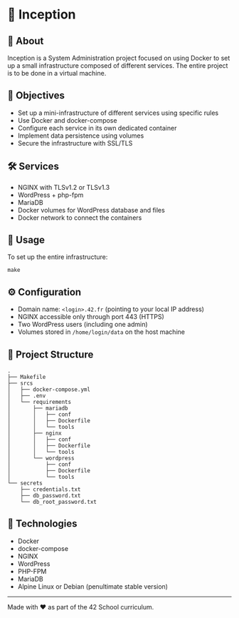 # 🐳 Inception

## 📖 About

Inception is a System Administration project focused on using Docker to set up a small infrastructure composed of different services. The entire project is to be done in a virtual machine.

## 🎯 Objectives

- Set up a mini-infrastructure of different services using specific rules
- Use Docker and docker-compose
- Configure each service in its own dedicated container
- Implement data persistence using volumes
- Secure the infrastructure with SSL/TLS

## 🛠️ Services

- NGINX with TLSv1.2 or TLSv1.3
- WordPress + php-fpm
- MariaDB
- Docker volumes for WordPress database and files
- Docker network to connect the containers

## 🚀 Usage

To set up the entire infrastructure:

```
make
```

## ⚙️ Configuration

- Domain name: `<login>.42.fr` (pointing to your local IP address)
- NGINX accessible only through port 443 (HTTPS)
- Two WordPress users (including one admin)
- Volumes stored in `/home/login/data` on the host machine

## 📁 Project Structure

```
.
├── Makefile
├── srcs
│   ├── docker-compose.yml
│   ├── .env
│   └── requirements
│       ├── mariadb
│       │   ├── conf
│       │   ├── Dockerfile
│       │   └── tools
│       ├── nginx
│       │   ├── conf
│       │   ├── Dockerfile
│       │   └── tools
│       └── wordpress
│           ├── conf
│           ├── Dockerfile
│           └── tools
└── secrets
    ├── credentials.txt
    ├── db_password.txt
    └── db_root_password.txt
```

## 🧰 Technologies

- Docker
- docker-compose
- NGINX
- WordPress
- PHP-FPM
- MariaDB
- Alpine Linux or Debian (penultimate stable version)

---

Made with ❤️ as part of the 42 School curriculum.